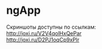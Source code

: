 # ngApp
Скриншоты доступны по ссылкам: <br />
http://joxi.ru/V2V4qolHxQePar  <br />
http://joxi.ru/D2PJ1oqCp9xPlr  <br />

